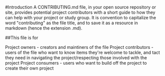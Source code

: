 #Introduction
A CONTRIBUTING.md file, in your open source repository or site, provides potential project contributors with a short guide to how they can help with your project or study group. It is convention to capitalize the word "contributing" as the file title, and to save it as a resource in markdown (hence the extension .md).

##This file is for

Project owners - creators and maintiners of the file
Project contributors - users of the file who want to know items they're welcome to tackle, and tact they need in navigating the project/respecting those involved with the project
Project consumers - users who want to build off the project to create their own project

